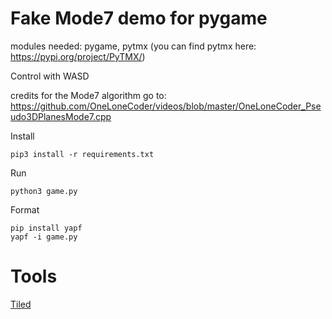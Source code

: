 # Fake Mode7 demo for pygame

modules needed: pygame, pytmx (you can find pytmx here: https://pypi.org/project/PyTMX/)

Control with WASD

credits for the Mode7 algorithm go to:
https://github.com/OneLoneCoder/videos/blob/master/OneLoneCoder_Pseudo3DPlanesMode7.cpp


Install
```
pip3 install -r requirements.txt 
```

Run

```
python3 game.py
```

Format
```
pip install yapf
yapf -i game.py
```

# Tools

[Tiled](https://www.mapeditor.org)